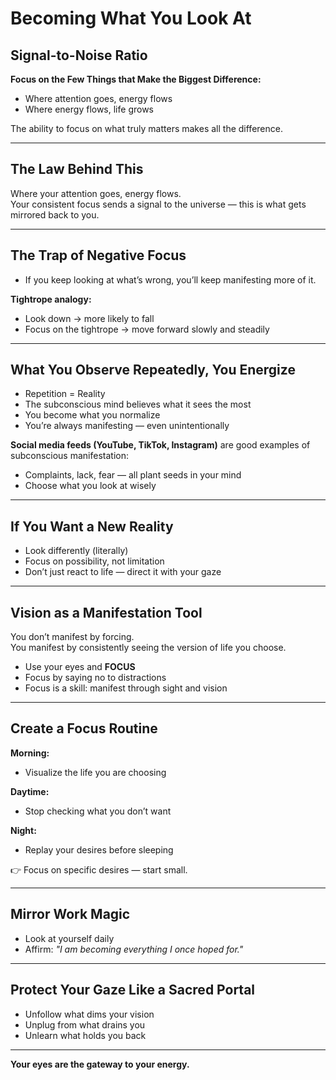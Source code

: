 # Becoming What You Look At

## Signal-to-Noise Ratio
**Focus on the Few Things that Make the Biggest Difference:**

- Where attention goes, energy flows  
- Where energy flows, life grows  

The ability to focus on what truly matters makes all the difference.

---

## The Law Behind This
Where your attention goes, energy flows.  
Your consistent focus sends a signal to the universe — this is what gets mirrored back to you.

---

## The Trap of Negative Focus
- If you keep looking at what’s wrong, you’ll keep manifesting more of it.  

**Tightrope analogy:**  
- Look down → more likely to fall  
- Focus on the tightrope → move forward slowly and steadily  

---

## What You Observe Repeatedly, You Energize
- Repetition = Reality  
- The subconscious mind believes what it sees the most  
- You become what you normalize  
- You’re always manifesting — even unintentionally  

**Social media feeds (YouTube, TikTok, Instagram)** are good examples of subconscious manifestation:  
- Complaints, lack, fear — all plant seeds in your mind  
- Choose what you look at wisely  

---

## If You Want a New Reality
- Look differently (literally)  
- Focus on possibility, not limitation  
- Don’t just react to life — direct it with your gaze  

---

## Vision as a Manifestation Tool
You don’t manifest by forcing.  
You manifest by consistently seeing the version of life you choose.  

- Use your eyes and **FOCUS**  
- Focus by saying no to distractions  
- Focus is a skill: manifest through sight and vision  

---

## Create a Focus Routine

**Morning:**  
- Visualize the life you are choosing  

**Daytime:**  
- Stop checking what you don’t want  

**Night:**  
- Replay your desires before sleeping  

👉 Focus on specific desires — start small.  

---

## Mirror Work Magic
- Look at yourself daily  
- Affirm: *"I am becoming everything I once hoped for."*  

---

## Protect Your Gaze Like a Sacred Portal
- Unfollow what dims your vision  
- Unplug from what drains you  
- Unlearn what holds you back  

---

**Your eyes are the gateway to your energy.**
